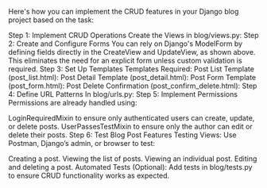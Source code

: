 
Here's how you can implement the CRUD features in your Django blog project based on the task:

Step 1: Implement CRUD Operations
Create the Views in blog/views.py:
Step 2: Create and Configure Forms
You can rely on Django's ModelForm by defining fields directly in the CreateView and UpdateView, as shown above. This eliminates the need for an explicit form unless custom validation is required.
Step 3: Set Up Templates
Templates Required:
Post List Template (post_list.html):
Post Detail Template (post_detail.html):
Post Form Template (post_form.html):
Post Delete Confirmation (post_confirm_delete.html):
Step 4: Define URL Patterns
In blog/urls.py:
Step 5: Implement Permissions
Permissions are already handled using:

LoginRequiredMixin to ensure only authenticated users can create, update, or delete posts.
UserPassesTestMixin to ensure only the author can edit or delete their posts.
Step 6: Test Blog Post Features
Testing Views: Use Postman, Django’s admin, or browser to test:

Creating a post.
Viewing the list of posts.
Viewing an individual post.
Editing and deleting a post.
Automated Tests (Optional): Add tests in blog/tests.py to ensure CRUD functionality works as expected.